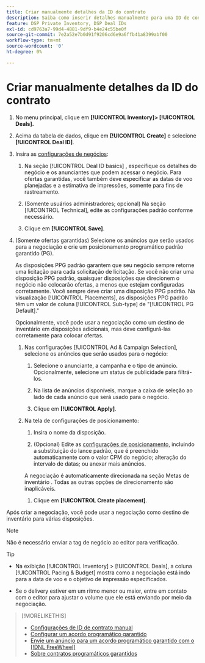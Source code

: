 ```yaml
---
title: Criar manualmente detalhes da ID do contrato
description: Saiba como inserir detalhes manualmente para uma ID de contrato.
feature: DSP Private Inventory, DSP Deal IDs
exl-id: cd9763a7-99d4-4881-9df9-b4e24c55be0f
source-git-commit: 7e2a52e7b0d91f9206cd6e9a6ffb41a8399abf00
workflow-type: tm+mt
source-wordcount: '0'
ht-degree: 0%

---
```


# Criar manualmente detalhes da ID do contrato

1. No menu principal, clique em **[!UICONTROL Inventory]> [!UICONTROL Deals].**

1. Acima da tabela de dados, clique em **[!UICONTROL Create]** e selecione **[!UICONTROL Deal ID]**.

1. Insira as [configurações de negócios](deal-id-settings.md):

   1. Na seção [!UICONTROL Deal ID basics] , especifique os detalhes do negócio e os anunciantes que podem acessar o negócio. Para ofertas garantidas, você também deve especificar as datas de voo planejadas e a estimativa de impressões, somente para fins de rastreamento.

   1. (Somente usuários administradores; opcional) Na seção [!UICONTROL Technical], edite as configurações padrão conforme necessário.

   1. Clique em **[!UICONTROL Save]**.

1. (Somente ofertas garantidas) Selecione os anúncios que serão usados para a negociação e crie um posicionamento programático padrão garantido (PG).

   As disposições PPG padrão garantem que seu negócio sempre retorne uma licitação para cada solicitação de licitação. Se você não criar uma disposição PPG padrão, quaisquer disposições que direcionem o negócio não colocarão ofertas, a menos que estejam configuradas corretamente. Você sempre deve criar uma disposição PPG padrão. Na visualização [!UICONTROL Placements], as disposições PPG padrão têm um valor de coluna [!UICONTROL Sub-type] de &quot;[!UICONTROL PG Default].&quot;

   Opcionalmente, você pode usar a negociação como um destino de inventário em disposições adicionais, mas deve configurá-las corretamente para colocar ofertas.

   1. Nas configurações [!UICONTROL Ad & Campaign Selection], selecione os anúncios que serão usados para o negócio:

      1. Selecione o anunciante, a campanha e o tipo de anúncio. Opcionalmente, selecione um status de publicidade para filtrá-los.

      1. Na lista de anúncios disponíveis, marque a caixa de seleção ao lado de cada anúncio que será usado para o negócio.

      1. Clique em **[!UICONTROL Apply]**.
   1. Na tela de configurações de posicionamento:

      1. Insira o nome da disposição.

      1. (Opcional) Edite as [configurações de posicionamento](/help/dsp/campaign-management/placements/placement-settings.md), incluindo a substituição do lance padrão, que é preenchido automaticamente com o valor CPM do negócio; alteração do intervalo de datas; ou anexar mais anúncios.

      A negociação é automaticamente direcionada na seção Metas de inventário . Todas as outras opções de direcionamento são inaplicáveis.

      1. Clique em **[!UICONTROL Create placement]**.



Após criar a negociação, você pode usar a negociação como destino de inventário para várias disposições.

>[!NOTE]
>
> Não é necessário enviar a tag de negócio ao editor para verificação.

>[!TIP]
>
>* Na exibição [!UICONTROL Inventory] > [!UICONTROL Deals], a coluna [!UICONTROL Pacing & Budget] mostra como a negociação está indo para a data de voo e o objetivo de impressão especificados.
>
>* Se o delivery estiver em um ritmo menor ou maior, entre em contato com o editor para ajustar o volume que ele está enviando por meio da negociação.


>[!MORELIKETHIS]
>
>* [Configurações de ID de contrato manual](deal-id-settings.md)
>* [Configurar um acordo programático garantido](programmatic-guaranteed-set-up.md)
>* [Envie um anúncio para um acordo programático garantido com o [!DNL FreeWheel]](freewheel-submit.md)
>* [Sobre contratos programáticos garantidos](programmatic-guaranteed-about.md)

<!-- >* [Specify Placements and Ads for a Private Deal](private-deal-attach-placements.md)-->
